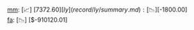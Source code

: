 [mm](record/mm/summary.md): [📈] [$7372.60]  
[ly](record/ly/summary.md): [📉] [$-1800.00]  
[fa](record/fa/summary.md): [📉] [$-910120.01]  
